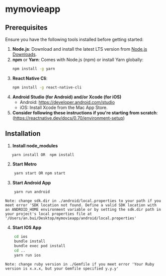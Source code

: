 # mymovieapp
## Prerequisites

Ensure you have the following tools installed before getting started:

1. **Node.js**: Download and install the latest LTS version from [Node.js Downloads](https://nodejs.org/).
2. **npm** or **Yarn**: Comes with Node.js (npm) or install Yarn globally:
   ```bash
   npm install -g yarn
3. **React Native Cli**: 
   ```bash
   npm install -g react-native-cli
4. **Android Studio (for Android) and/or Xcode (for iOS)**
    - Android: https://developer.android.com/studio
    - iOS: Install Xcode from the Mac App Store.
5. **Consider following these instructions if you're starting from scratch**: (https://reactnative.dev/docs/0.70/environment-setup)
## Installation
1. **Install node_modules**
 ```bash
    yarn install OR  npm install
```
2. **Start Metro**
```bash
    yarn start OR npm start
```
3. **Start Android App**
```bash
    yarn run android 
```
 
    Note: change sdk.dir in ./android/local.properties to your path if you meet error 'SDK location not found. Define a valid SDK location with an ANDROID_HOME environment variable or by setting the sdk.dir path in your project's local properties file at '/Users/an.bui/Desktop/mymovieapp/android/local.properties'
 
4. **Start IOS App**
```bash
    cd ios
    bundle install
    bundle exec pod install
    cd ..
    yarn run ios
```
    Note: change ruby version in ./Gemfile if you meet error 'Your Ruby version is x.x.x, but your Gemfile specified y.y.y'